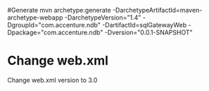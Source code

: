 #Generate
	mvn archetype:generate -DarchetypeArtifactId=maven-archetype-webapp -DarchetypeVersion="1.4" -DgroupId="com.accenture.ndb" -DartifactId=sqlGatewayWeb -Dpackage="com.accenture.ndb" -Dversion="0.0.1-SNAPSHOT"


# Change web.xml

Change web.xml version to 3.0

